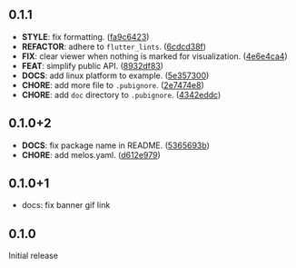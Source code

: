 ## 0.1.1

 - **STYLE**: fix formatting. ([fa9c6423](https://github.com/blaugold/flutter_exploded/commit/fa9c6423ff410640986df3e31d0e2b2d11ac65f6))
 - **REFACTOR**: adhere to `flutter_lints`. ([6cdcd38f](https://github.com/blaugold/flutter_exploded/commit/6cdcd38f90578dc2b5c0707048e2da86442b040e))
 - **FIX**: clear viewer when nothing is marked for visualization. ([4e6e4ca4](https://github.com/blaugold/flutter_exploded/commit/4e6e4ca45be935a88428445df5a3fad3ad05d3e6))
 - **FEAT**: simplify public API. ([8932df83](https://github.com/blaugold/flutter_exploded/commit/8932df83a2c732cebf952961e6640c6d9e575a83))
 - **DOCS**: add linux platform to example. ([5e357300](https://github.com/blaugold/flutter_exploded/commit/5e357300a937c84e58fa285fb4949c5f70b8e97f))
 - **CHORE**: add more file to `.pubignore`. ([2e7474e8](https://github.com/blaugold/flutter_exploded/commit/2e7474e8b36a95914d11fd32427452b05f469c1f))
 - **CHORE**: add `doc` directory to `.pubignore`. ([4342eddc](https://github.com/blaugold/flutter_exploded/commit/4342eddcc0d00945304f42cd59aeed5d2624bbe3))

## 0.1.0+2

 - **DOCS**: fix package name in README. ([5365693b](https://github.com/blaugold/flutter_exploded/commit/5365693b3ca9f89c7f3e4aa810599085df2ccbc1))
 - **CHORE**: add melos.yaml. ([d612e979](https://github.com/blaugold/flutter_exploded/commit/d612e979ffaa903459c21502f918d7cab1e89076))

## 0.1.0+1

- docs: fix banner gif link

## 0.1.0

Initial release
